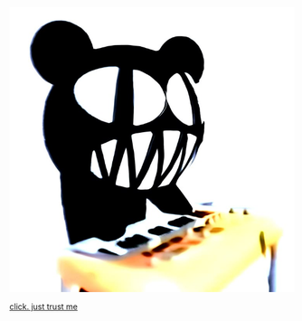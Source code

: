 

![ptv](https://github.com/bulletprooflove/bulletprooflove/blob/main/420af7fd4783428be3e2400cf425552f.jpg?raw=true)

[click. just trust me](https://github.com/bulletprooflove/bulletprooflove/raw/refs/heads/main/pierce-the-veil-id-rather-die-than-be-famous.mp3)
